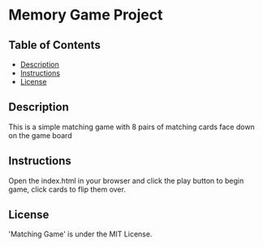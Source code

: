 # Memory Game Project

## Table of Contents

* [Description](#description)
* [Instructions](#instructions)
* [License](#license)

## Description

This is a simple matching game with 8 pairs of matching cards face down on the
game board

## Instructions

Open the index.html in your browser and click the play button to begin game, click
cards to flip them over.


## License

'Matching Game' is under the MIT License.
